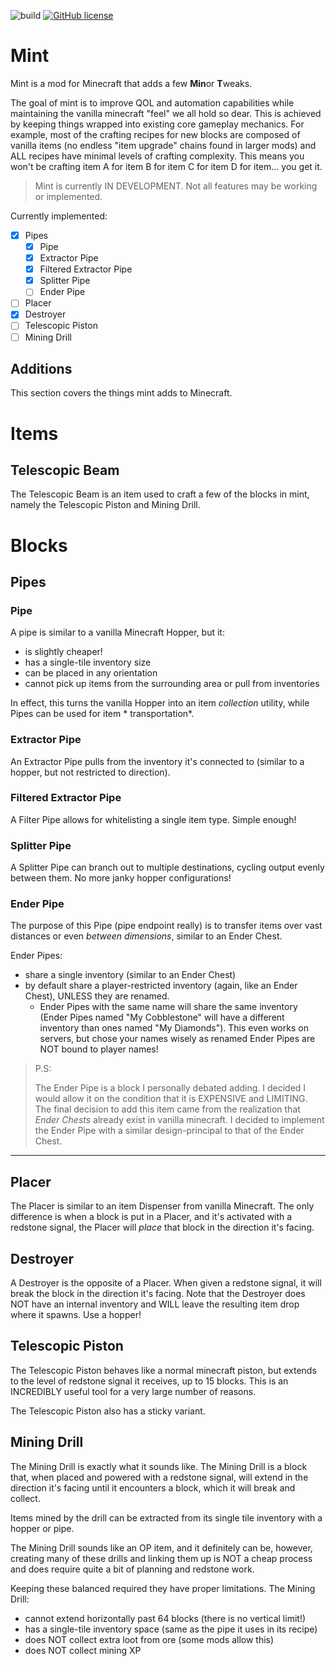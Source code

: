 ![build](https://github.com/octalide/mint/workflows/build/badge.svg?branch=master)
[![GitHub license](https://img.shields.io/github/license/octalide/mint)](https://github.com/octalide/mint/blob/master/LICENSE)

# Mint

Mint is a mod for Minecraft that adds a few **Min**or **T**weaks.

The goal of mint is to improve QOL and automation capabilities while maintaining the vanilla minecraft "feel" we all
hold so dear. This is achieved by keeping things wrapped into existing core gameplay mechanics. For example, most of the
crafting recipes for new blocks are composed of vanilla items (no endless "item upgrade" chains found in larger mods)
and ALL recipes have minimal levels of crafting complexity. This means you won't be crafting item A for item B for item
C for item D for item... you get it.

> Mint is currently IN DEVELOPMENT. Not all features may be working or implemented.

Currently implemented:

- [x] Pipes
    - [x] Pipe
    - [x] Extractor Pipe
    - [x] Filtered Extractor Pipe
    - [x] Splitter Pipe
    - [ ] Ender Pipe
- [ ] Placer
- [x] Destroyer
- [ ] Telescopic Piston
- [ ] Mining Drill

Additions
---

This section covers the things mint adds to Minecraft.

# Items

## Telescopic Beam

The Telescopic Beam is an item used to craft a few of the blocks in mint, namely the Telescopic Piston and Mining Drill.

# Blocks

## Pipes

### Pipe

A pipe is similar to a vanilla Minecraft Hopper, but it:

- is slightly cheaper!
- has a single-tile inventory size
- can be placed in any orientation
- cannot pick up items from the surrounding area or pull from inventories

In effect, this turns the vanilla Hopper into an item *collection* utility, while Pipes can be used for item *
transportation*.

### Extractor Pipe

An Extractor Pipe pulls from the inventory it's connected to (similar to a hopper, but not restricted to direction).

### Filtered Extractor Pipe

A Filter Pipe allows for whitelisting a single item type. Simple enough!

### Splitter Pipe

A Splitter Pipe can branch out to multiple destinations, cycling output evenly between them. No more janky hopper configurations!

### Ender Pipe

The purpose of this Pipe (pipe endpoint really) is to transfer items over vast distances or even *between dimensions*,
similar to an Ender Chest.

Ender Pipes:

- share a single inventory (similar to an Ender Chest)
- by default share a player-restricted inventory (again, like an Ender Chest), UNLESS they are renamed.
    - Ender Pipes with the same name will share the same inventory (Ender Pipes named "My Cobblestone" will have a
      different inventory than ones named "My Diamonds"). This even works on servers, but chose your names wisely as
      renamed Ender Pipes are NOT bound to player names!

> P.S:
>
> The Ender Pipe is a block I personally debated adding. I decided I would allow it on the condition that it is EXPENSIVE and LIMITING.
> The final decision to add this item came from the realization that *Ender Chests* already exist in vanilla minecraft.
> I decided to implement the Ender Pipe with a similar design-principal to that of the Ender Chest.

---

## Placer

The Placer is similar to an item Dispenser from vanilla Minecraft. The only difference is when a block is put in a
Placer, and it's activated with a redstone signal, the Placer will *place* that block in the direction it's facing.

## Destroyer

A Destroyer is the opposite of a Placer. When given a redstone signal, it will break the block in the direction it's
facing. Note that the Destroyer does NOT have an internal inventory and WILL leave the resulting item drop where it
spawns. Use a hopper!

## Telescopic Piston

The Telescopic Piston behaves like a normal minecraft piston, but extends to the level of redstone signal it receives,
up to 15 blocks. This is an INCREDIBLY useful tool for a very large number of reasons.

The Telescopic Piston also has a sticky variant.

## Mining Drill

The Mining Drill is exactly what it sounds like. The Mining Drill is a block that, when placed and powered with a
redstone signal, will extend in the direction it's facing until it encounters a block, which it will break and collect.

Items mined by the drill can be extracted from its single tile inventory with a hopper or pipe.

The Mining Drill sounds like an OP item, and it definitely can be, however, creating many of these drills and linking
them up is NOT a cheap process and does require quite a bit of planning and redstone work.

Keeping these balanced required they have proper limitations. The Mining Drill:

- cannot extend horizontally past 64 blocks (there is no vertical limit!)
- has a single-tile inventory space (same as the pipe it uses in its recipe)
- does NOT collect extra loot from ore (some mods allow this)
- does NOT collect mining XP
